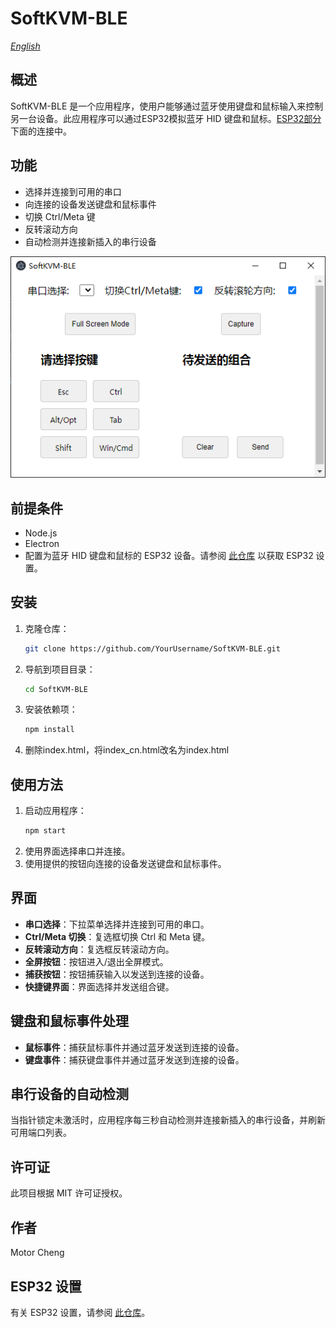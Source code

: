 # SoftKVM-BLE

*[English](README.md)*

## 概述
SoftKVM-BLE 是一个应用程序，使用户能够通过蓝牙使用键盘和鼠标输入来控制另一台设备。此应用程序可以通过ESP32模拟蓝牙 HID 键盘和鼠标。[ESP32部分](https://github.com/MotorBottle/Esp32C3-BLE-Mouse-Keyboard)下面的连接中。

## 功能
- 选择并连接到可用的串口
- 向连接的设备发送键盘和鼠标事件
- 切换 Ctrl/Meta 键
- 反转滚动方向
- 自动检测并连接新插入的串行设备

![alt text](image.png)

## 前提条件
- Node.js
- Electron
- 配置为蓝牙 HID 键盘和鼠标的 ESP32 设备。请参阅 [此仓库](https://github.com/MotorBottle/Esp32C3-BLE-Mouse-Keyboard) 以获取 ESP32 设置。

## 安装
1. 克隆仓库：
    ```bash
    git clone https://github.com/YourUsername/SoftKVM-BLE.git
    ```
2. 导航到项目目录：
    ```bash
    cd SoftKVM-BLE
    ```
3. 安装依赖项：
    ```bash
    npm install
    ```
4. 删除index.html，将index_cn.html改名为index.html

## 使用方法
1. 启动应用程序：
    ```bash
    npm start
    ```
2. 使用界面选择串口并连接。
3. 使用提供的按钮向连接的设备发送键盘和鼠标事件。

## 界面
- **串口选择**：下拉菜单选择并连接到可用的串口。
- **Ctrl/Meta 切换**：复选框切换 Ctrl 和 Meta 键。
- **反转滚动方向**：复选框反转滚动方向。
- **全屏按钮**：按钮进入/退出全屏模式。
- **捕获按钮**：按钮捕获输入以发送到连接的设备。
- **快捷键界面**：界面选择并发送组合键。

## 键盘和鼠标事件处理
- **鼠标事件**：捕获鼠标事件并通过蓝牙发送到连接的设备。
- **键盘事件**：捕获键盘事件并通过蓝牙发送到连接的设备。

## 串行设备的自动检测
当指针锁定未激活时，应用程序每三秒自动检测并连接新插入的串行设备，并刷新可用端口列表。

## 许可证
此项目根据 MIT 许可证授权。

## 作者
Motor Cheng

## ESP32 设置
有关 ESP32 设置，请参阅 [此仓库](https://github.com/MotorBottle/Esp32C3-BLE-Mouse-Keyboard)。
